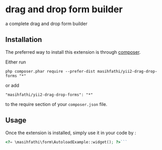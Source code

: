drag and drop form builder
==========================
a complete drag and drop form builder

Installation
------------

The preferred way to install this extension is through [composer](http://getcomposer.org/download/).

Either run

```
php composer.phar require --prefer-dist masihfathi/yii2-drag-drop-forms "*"
```

or add

```
"masihfathi/yii2-drag-drop-forms": "*"
```

to the require section of your `composer.json` file.


Usage
-----

Once the extension is installed, simply use it in your code by  :

```php
<?= \masihfathi\form\AutoloadExample::widget(); ?>```